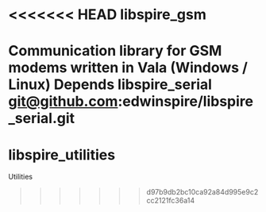 <<<<<<< HEAD
libspire_gsm
============

Communication library for GSM modems written in Vala (Windows / Linux)
Depends libspire_serial
git@github.com:edwinspire/libspire_serial.git
=======
libspire_utilities
==================

Utilities
>>>>>>> d97b9db2bc10ca92a84d995e9c2cc2121fc36a14
